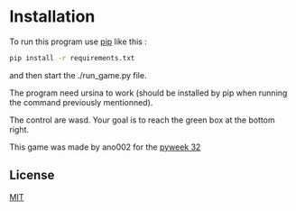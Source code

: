 # Installation

To run this program use [pip](https://pip.pypa.io/en/stable/) like this :
```bash
pip install -r requirements.txt
``` 
and then start the ./run_game.py file.

The program need ursina to work (should be installed by pip when running the command previously mentionned).

The control are wasd.
Your goal is to reach the green box at the bottom right.

This game was made by ano002 for the [pyweek 32](https://pyweek.org/32/entries/) 

## License
[MIT](https://choosealicense.com/licenses/mit/)